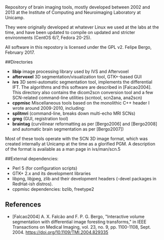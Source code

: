 
Repository of brain imaging tools, mostly developed between 2002 and 2013 at
the Institute of Computing and Neuroimaging Laboratory at Unicamp.

They were originally developed at whatever Linux we used at the labs at the time, and
have been updated to compile on updated and stricter environments (CentOS 6/7, Fedora 20-25).

All software in this repostory is licensed under the GPL v2.
Felipe Bergo, February 2017.

##Directories

- **libip**
 image processing library used by IVS and Aftervoxel
- **aftervoxel**
 3D segmentation/visualization tool, GTK+-based GUI
- **ivs**
 3D semi-automatic segmentation tool,  implements the differential IFT. The algorithms and this software are described in [Falcao2004]. This directory also contains the dicom2scn conversion tool and a few SCN-related command-line utilities (scntool, scn2ana, ana2scn)
- **cppmisc**
 Miscellaneous tools based on the monolithic C++ header I wrote around 2009-2010, including:
 - **splitmri** (command-line, breaks down multi-echo MRI SCNs)
 - **greg** (GUI, registration tool)
 - **braintag** (curvilinear reformatting as per [Bergo2006] and [Bergo2008] and automatic
   brain segmentation as per [Bergo2007])

Most of these tools operate with the SCN 3D image format, which was created internally at Unicamp at
the time as a glorified PGM. A description of the format is available as a man page in ivs/man/scn.5

##External dependencies:
- Perl 5 (for configuration scripts)
- GTK+ 2.x and its development libraries
- libpng, libjpeg, zlib and their development headers (-devel packages in RedHat-ish distros).
- cppmisc dependencies: bzlib, freetype2

## References
- [Falcao2004] A. X. Falcão and F. P. G. Bergo, "Interactive volume segmentation with
  differential image foresting transforms," in IEEE Transactions on Medical Imaging,
  vol. 23, no. 9, pp. 1100-1108, Sept. 2004. https://doi.org/10.1109/TMI.2004.829335

              

